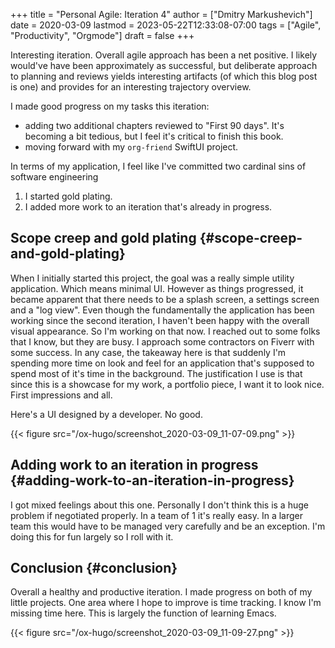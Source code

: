 +++
title = "Personal Agile: Iteration 4"
author = ["Dmitry Markushevich"]
date = 2020-03-09
lastmod = 2023-05-22T12:33:08-07:00
tags = ["Agile", "Productivity", "Orgmode"]
draft = false
+++

Interesting iteration. Overall agile approach has been a net positive. I likely would've have been approximately as successful, but deliberate approach to planning and reviews yields interesting artifacts (of which this blog post is one) and provides for an interesting trajectory overview.

I made good progress on my tasks this iteration:

-   adding two additional chapters reviewed to "First 90 days". It's becoming a bit tedious, but I feel it's critical to finish this book.
-   moving forward with my `org-friend` SwiftUI project.

In terms of my application, I feel like I've committed two cardinal sins of software engineering

1.  I started gold plating.
2.  I added more work to an iteration that's already in progress.


## Scope creep and gold plating {#scope-creep-and-gold-plating}

When I initially started this project, the goal was a really simple utility application. Which means minimal UI. However as things progressed, it became apparent that there needs to be a splash screen, a settings screen and a "log view". Even though the fundamentally the application has been working since the second iteration, I haven't been happy with the overall visual appearance. So I'm working on that now. I reached out to some folks that I know, but they are busy. I approach some contractors on Fiverr with some success. In any case, the takeaway here is that suddenly I'm spending more time on look and feel for an application that's supposed to spend most of it's time in the background. The justification I use is that since this is a showcase for my work, a portfolio piece, I want it to look nice. First impressions and all.

Here's a UI designed by a developer. No good.

{{< figure src="/ox-hugo/screenshot_2020-03-09_11-07-09.png" >}}


## Adding work to an iteration in progress {#adding-work-to-an-iteration-in-progress}

I got mixed feelings about this one. Personally I don't think this is a huge problem if negotiated properly. In a team of 1 it's really easy. In a larger team this would have to be managed very carefully and be an exception. I'm doing this for fun largely so I roll with it.


## Conclusion {#conclusion}

Overall a healthy and productive iteration. I made progress on both of my little projects. One area where I hope to improve is time tracking. I know I'm missing time here. This is largely the function of learning Emacs.

{{< figure src="/ox-hugo/screenshot_2020-03-09_11-09-27.png" >}}
